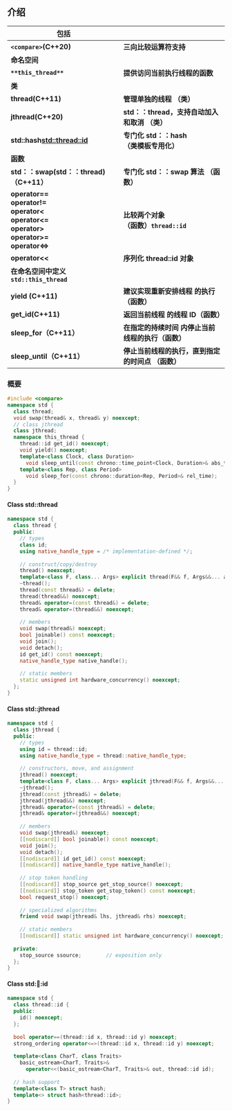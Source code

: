 ## 介绍

| **包括**                                                                                            |                                  |
| ------------------------------------------------------------------------------------------------- | -------------------------------- |
| **`<compare>`(C++20)**                                                                            | **三向比较运算符支持**                    |
| **命名空间**                                                                                          |                                  |
| **`**this_thread**`**                                                                             | **提供访问当前执行线程的函数**                |
| **类**                                                                                             |                                  |
| **thread(C++11)**                                                                                 | **管理单独的线程  （类）**                 |
| **jthread(C++20)<br>**                                                                            | **std：：thread，支持自动加入和取消  （类）**   |
| **std::hash<std::thread::id>**                                                                    | **专门化 std：：hash  <br>（类模板专用化）**  |
| **函数**                                                                                            |                                  |
| **std：：swap(std：：thread)（C++11）**                                                                 | **专门化 std：：swap 算法  （函数）**       |
| **operator==<br>operator!=<br>operator<<br>operator<=<br>operator><br>operator>=<br>operator<=>** | **比较两个对象  <br>（函数）`thread::id`** |
| **operator<<**                                                                                    | **序列化 thread::id 对象**            |
| **在命名空间中定义`std::this_thread`**                                                                    |                                  |
| **yield  (C++11)<br>**                                                                            | **建议实现重新安排线程  的执行（函数）**          |
| **get_id(C++11)**                                                                                 | **返回当前线程  的线程 ID（函数）**           |
| **sleep_for（C++11）**                                                                              | **在指定的持续时间  内停止当前线程的执行（函数）**     |
| **sleep_until（C++11）**                                                                            | **停止当前线程的执行，直到指定的时间点  （函数）**     |
### 概要
```C++
#include <compare>
namespace std {
  class thread;
  void swap(thread& x, thread& y) noexcept;
  // class jthread
  class jthread;
  namespace this_thread {
    thread::id get_id() noexcept;
    void yield() noexcept;
    template<class Clock, class Duration>
      void sleep_until(const chrono::time_point<Clock, Duration>& abs_time);
    template<class Rep, class Period>
      void sleep_for(const chrono::duration<Rep, Period>& rel_time);
  }
}
```
#### Class std::thread
```C++
namespace std {
  class thread {
  public:
    // types
    class id;
    using native_handle_type = /* implementation-defined */;
 
    // construct/copy/destroy
    thread() noexcept;
    template<class F, class... Args> explicit thread(F&& f, Args&&... args);
    ~thread();
    thread(const thread&) = delete;
    thread(thread&&) noexcept;
    thread& operator=(const thread&) = delete;
    thread& operator=(thread&&) noexcept;
 
    // members
    void swap(thread&) noexcept;
    bool joinable() const noexcept;
    void join();
    void detach();
    id get_id() const noexcept;
    native_handle_type native_handle();
 
    // static members
    static unsigned int hardware_concurrency() noexcept;
  };
}

```
#### Class std::jthread
```C++
namespace std {
  class jthread {
  public:
    // types
    using id = thread::id;
    using native_handle_type = thread::native_handle_type;
 
    // constructors, move, and assignment
    jthread() noexcept;
    template<class F, class... Args> explicit jthread(F&& f, Args&&... args);
    ~jthread();
    jthread(const jthread&) = delete;
    jthread(jthread&&) noexcept;
    jthread& operator=(const jthread&) = delete;
    jthread& operator=(jthread&&) noexcept;
 
    // members
    void swap(jthread&) noexcept;
    [[nodiscard]] bool joinable() const noexcept;
    void join();
    void detach();
    [[nodiscard]] id get_id() const noexcept;
    [[nodiscard]] native_handle_type native_handle();
 
    // stop token handling
    [[nodiscard]] stop_source get_stop_source() noexcept;
    [[nodiscard]] stop_token get_stop_token() const noexcept;
    bool request_stop() noexcept;
 
    // specialized algorithms
    friend void swap(jthread& lhs, jthread& rhs) noexcept;
 
    // static members
    [[nodiscard]] static unsigned int hardware_concurrency() noexcept;
 
  private:
    stop_source ssource;        // exposition only
  };
}

```
#### Class std::thread::id
```C++
namespace std {
  class thread::id {
  public:
    id() noexcept;
  };
 
  bool operator==(thread::id x, thread::id y) noexcept;
  strong_ordering operator<=>(thread::id x, thread::id y) noexcept;
 
  template<class CharT, class Traits>
    basic_ostream<CharT, Traits>&
      operator<<(basic_ostream<CharT, Traits>& out, thread::id id);
 
  // hash support
  template<class T> struct hash;
  template<> struct hash<thread::id>;
}
```
